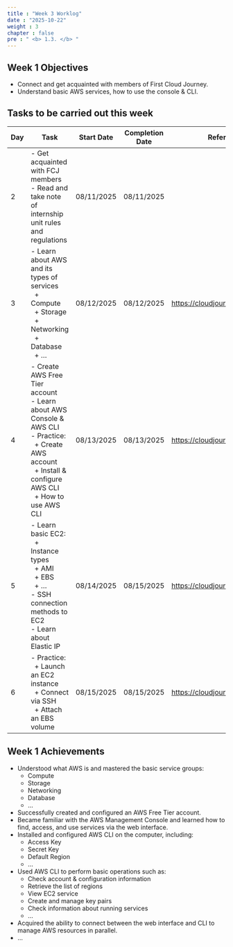 ```yaml
---
title : "Week 3 Worklog"
date : "2025-10-22"
weight : 3
chapter : false
pre : " <b> 1.3. </b> "
---
```

## Week 1 Objectives
- Connect and get acquainted with members of First Cloud Journey.
- Understand basic AWS services, how to use the console & CLI.

## Tasks to be carried out this week

| Day | Task | Start Date | Completion Date | Reference Material |
|-----|------|------------|-----------------|---------------------|
| 2   | - Get acquainted with FCJ members<br> - Read and take note of internship unit rules and regulations | 08/11/2025 | 08/11/2025 | |
| 3   | - Learn about AWS and its types of services<br>&nbsp;&nbsp;+ Compute<br>&nbsp;&nbsp;+ Storage<br>&nbsp;&nbsp;+ Networking<br>&nbsp;&nbsp;+ Database<br>&nbsp;&nbsp;+ … | 08/12/2025 | 08/12/2025 | https://cloudjourney.awsstudygroup.com/ |
| 4   | - Create AWS Free Tier account<br>- Learn about AWS Console & AWS CLI<br>- Practice:<br>&nbsp;&nbsp;+ Create AWS account<br>&nbsp;&nbsp;+ Install & configure AWS CLI<br>&nbsp;&nbsp;+ How to use AWS CLI | 08/13/2025 | 08/13/2025 | https://cloudjourney.awsstudygroup.com/ |
| 5   | - Learn basic EC2:<br>&nbsp;&nbsp;+ Instance types<br>&nbsp;&nbsp;+ AMI<br>&nbsp;&nbsp;+ EBS<br>&nbsp;&nbsp;+ …<br>- SSH connection methods to EC2<br>- Learn about Elastic IP | 08/14/2025 | 08/15/2025 | https://cloudjourney.awsstudygroup.com/ |
| 6   | - Practice:<br>&nbsp;&nbsp;+ Launch an EC2 instance<br>&nbsp;&nbsp;+ Connect via SSH<br>&nbsp;&nbsp;+ Attach an EBS volume | 08/15/2025 | 08/15/2025 | https://cloudjourney.awsstudygroup.com/ |

## Week 1 Achievements
- Understood what AWS is and mastered the basic service groups:
  - Compute
  - Storage
  - Networking
  - Database
  - …
- Successfully created and configured an AWS Free Tier account.
- Became familiar with the AWS Management Console and learned how to find, access, and use services via the web interface.
- Installed and configured AWS CLI on the computer, including:
  - Access Key
  - Secret Key
  - Default Region
  - …
- Used AWS CLI to perform basic operations such as:
  - Check account & configuration information
  - Retrieve the list of regions
  - View EC2 service
  - Create and manage key pairs
  - Check information about running services
  - …
- Acquired the ability to connect between the web interface and CLI to manage AWS resources in parallel.
- …